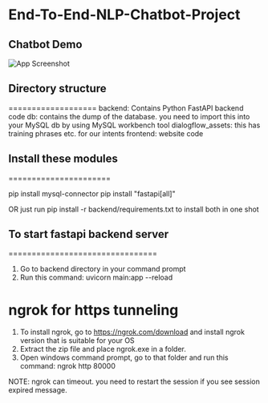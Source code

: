 # End-To-End-NLP-Chatbot-Project

## Chatbot Demo
![App Screenshot](https://github.com/user-attachments/assets/dabe7104-a05d-4a54-a9e9-8bb524bea98b)

## Directory structure
===================
backend: Contains Python FastAPI backend code
db: contains the dump of the database. you need to import this into your MySQL db by using MySQL workbench tool
dialogflow_assets: this has training phrases etc. for our intents
frontend: website code

## Install these modules
======================

pip install mysql-connector
pip install "fastapi[all]"

OR just run pip install -r backend/requirements.txt to install both in one shot

## To start fastapi backend server
================================
1. Go to backend directory in your command prompt
2. Run this command: uvicorn main:app --reload

ngrok for https tunneling
================================
1. To install ngrok, go to https://ngrok.com/download and install ngrok version that is suitable for your OS
2. Extract the zip file and place ngrok.exe in a folder.
3. Open windows command prompt, go to that folder and run this command: ngrok http 80000

NOTE: ngrok can timeout. you need to restart the session if you see session expired message.

